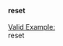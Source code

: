 <!-- markdownlint-disable-file first-line-h1 -->
<b>reset</b><br><u><br>Valid Example:</u><br>reset

